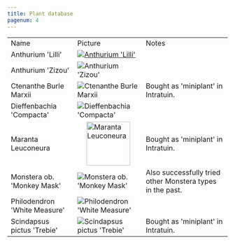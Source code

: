 ```yaml
---
title: Plant database
pagenum: 4
---
```

<table>
<tr>
<td> Name </td> <td> Picture </td> <td> Notes </td>
</tr>

<tr>
<td> Anthurium 'Lilli' </td>
<td>
<a href="..\assets\images\Plant-database\Anthurium_Lilly.png" target="_blank">
<img 
    src="..\assets\images\Plant-database\Anthurium_Lilly.png"
    alt="Anthurium 'Lilli'" 
    sizes="(max-width: 600px) 50px, 
            300px" 
    style="display: block; margin-left: auto; margin-right: auto; max-width: 100%;"/>
</a>
</td>
<td></td>
</tr>

<tr>
<td> Anthurium 'Zizou' </td>
<td>
<img 
    src="..\assets\images\Plant-database\Anthurium_Zizou.png"
    alt="Anthurium 'Zizou'" 
    sizes="(max-width: 600px) 50px, 
            300px" 
    style="display: block; margin-left: auto; margin-right: auto; max-width: 100%;"/>
</td>
<td></td>
</tr>

<tr>
<td> Ctenanthe Burle Marxii </td>
<td>
<img 
    src="..\assets\images\Plant-database\Ctenanthe_Burle_Marxii.png"
    alt="Ctenanthe Burle Marxii" 
    sizes="(max-width: 600px) 50px, 
            300px" 
    style="display: block; margin-left: auto; margin-right: auto; max-width: 100%;"/>
</td>
<td> Bought as 'miniplant' in Intratuin. </td>
</tr>

<tr>
<td> Dieffenbachia 'Compacta' </td>
<td>
<img 
    src="..\assets\images\Plant-database\Dieffenbachia _Compacta.png"
    alt="Dieffenbachia 'Compacta'" 
    sizes="(max-width: 600px) 50px, 
            300px" 
    style="display: block; margin-left: auto; margin-right: auto; max-width: 100%;"/>
</td>
<td> </td>
</tr>

<tr>
<td> Maranta Leuconeura </td>
<td>
<img 
    src="..\assets\images\Plant-database\Maranta_Leuconeura.png"
    alt="Maranta Leuconeura" 
    sizes="(max-width: 600px) 100vw, 
            50vw" 
    style="display: block; margin-left: auto; margin-right: auto; max-width: 100%; width: 100px"/>
</td>
<td> Bought as 'miniplant' in Intratuin. </td>
</tr>

<tr>
<td> Monstera ob. 'Monkey Mask' </td>
<td>
<img 
    src="..\assets\images\Plant-database\Monstera_ob_Monkey_Mask.png"
    alt="Monstera ob. 'Monkey Mask'" 
    sizes="(max-width: 600px) 50px, 
            300px" 
    style="display: block; margin-left: auto; margin-right: auto; max-width: 100%;"/>
</td>
<td> Also successfully tried other Monstera types in the past. </td>
</tr>

<tr>
<td> Philodendron 'White Measure' </td>
<td>
<img 
    src="..\assets\images\Plant-database\Philodendron_White_Measure.png"
    alt="Philodendron 'White Measure'" 
    sizes="(max-width: 600px) 50px, 
            300px" 
    style="display: block; margin-left: auto; margin-right: auto; max-width: 100%;"/>
</td>
<td> </td>
</tr>

<tr>
<td> Scindapsus pictus 'Trebie' </td>
<td>
<img 
    src="..\assets\images\Plant-database\Scindapsus_pictus_Trebie.png"
    alt="Scindapsus pictus 'Trebie'" 
    sizes="(max-width: 600px) 50px, 
            300px" 
    style="display: block; margin-left: auto; margin-right: auto; max-width: 100%;"/>
</td>
<td> Bought as 'miniplant' in Intratuin. </td>
</tr>




<!-- The Modal -->
<div id="myModal" class="modal">
    <span class="close">&times;</span>
    <img class="modal-content" id="img01">
</div>

<style>
    /* Modal styles */
    .modal {
        display: none;
        position: fixed;
        z-index: 1;
        left: 0;
        top: 0;
        width: 100%;
        height: 100%;
        overflow: auto;
        background-color: rgb(0,0,0);
        background-color: rgba(0,0,0,0.9);
    }

    .modal-content {
        margin: auto;
        display: block;
        width: 80%;
        max-width: 700px;
    }

    .close {
        position: absolute;
        top: 15px;
        right: 35px;
        color: #fff;
        font-size: 40px;
        font-weight: bold;
        transition: 0.3s;
    }

    .close:hover,
    .close:focus {
        color: #bbb;
        text-decoration: none;
        cursor: pointer;
    }
</style>

<script>
    // Get the modal
    var modal = document.getElementById("myModal");

    // Get the modal image element
    var modalImg = document.getElementById("img01");

    // Get all images with the class "modal-img"
    var images = document.getElementsByClassName("modal-img");

    // Loop through all images and add click event
    for (var i = 0; i < images.length; i++) {
        images[i].onclick = function() {
            modal.style.display = "block";
            modalImg.src = this.src;
        }
    }

    // Get the <span> element that closes the modal
    var span = document.getElementsByClassName("close")[0];

    // When the user clicks on <span> (x), close the modal
    span.onclick = function() { 
        modal.style.display = "none";
    }
</script>
